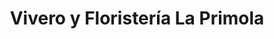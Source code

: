---
title: "Vivero y Floristería La Primola"
url: /caracas/vivero-y-floristeria-la-primola/
shop: centro de jardinería
---